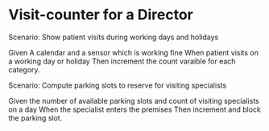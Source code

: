 # Visit-counter for a Director

Scenario: Show patient visits during working days and holidays

  Given A calendar and a sensor which is working fine
  When patient visits on a working day or holiday
  Then increment the count varaible for each category.

Scenario: Compute parking slots to reserve for visiting specialists

  Given the number of available parking slots and count of visiting specialists on a day
  When the specialist enters the premises
  Then increment and block the parking slot.

